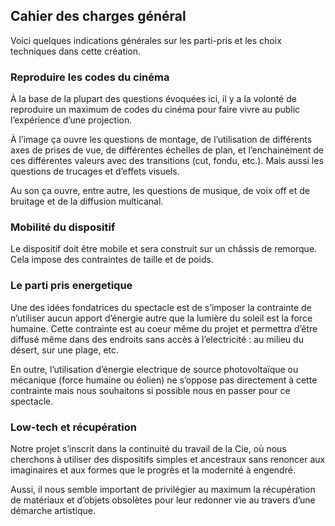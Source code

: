 ## Cahier des charges général

Voici quelques indications générales sur les parti-pris et les choix techniques dans cette création.

### Reproduire les codes du cinéma

À la base de la plupart des questions évoquées ici, il y a la volonté de reproduire un maximum de codes du cinéma pour faire vivre au public l’expérience d’une projection.

À l’image ça ouvre les questions de montage, de l’utilisation de différents axes de prises de vue, de différentes échelles de plan, et l’enchainement de ces différentes valeurs avec des transitions (cut, fondu, etc.). Mais aussi les questions de trucages et d’effets visuels.

Au son ça ouvre, entre autre, les questions de musique, de voix off et de bruitage et de la diffusion multicanal.

### Mobilité du dispositif

Le dispositif doit être mobile et sera construit sur un châssis de remorque. Cela impose des contraintes de taille et de poids.

### Le parti pris energetique

Une des idées fondatrices du spectacle est de s’imposer la contrainte de n’utiliser aucun apport d’énergie autre que la lumière du soleil est la force humaine. Cette contrainte est au coeur même du projet et permettra d’être diffusé même dans des endroits sans accès à l’electricité : au milieu du désert, sur une plage, etc.

En outre, l’utilisation d’énergie electrique de source photovoltaïque ou mécanique (force humaine ou éolien) ne s’oppose pas directement à cette contrainte mais nous souhaitons si possible nous en passer pour ce spectacle.

### Low-tech et récupération

Notre projet s’inscrit dans la continuité du travail de la Cie, où nous cherchons à utiliser des dispositifs simples et ancestraux sans renoncer aux imaginaires et aux formes que le progrès et la modernité à engendré.

Aussi, il nous semble important de privilégier au maximum la récupération de matériaux et d’objets obsolètes pour leur redonner vie au travers d’une démarche artistique.
